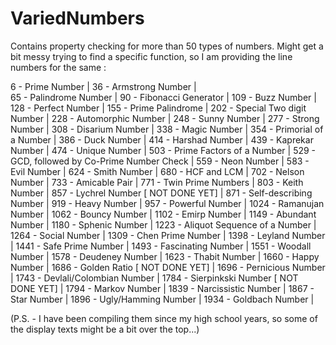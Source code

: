 # VariedNumbers
Contains property checking for more than 50 types of numbers. Might get a bit messy trying to find a specific function, so  I am providing the line numbers for the same :

6 - Prime Number | 
36 - Armstrong Number |  
65 - Palindrome Number | 
90 - Fibonacci Generator | 
109 - Buzz Number | 
128 - Perfect Number | 
155 - Prime Palindrome  | 
202 - Special Two digit Number | 
228 - Automorphic Number | 
248 - Sunny Number | 
277 - Strong Number | 
308 - Disarium Number | 
338 - Magic Number | 
354 - Primorial of a Number | 
386 - Duck Number | 
414 - Harshad Number | 
439 - Kaprekar Number | 
474 - Unique Number | 
503 - Prime Factors of a Number | 
529 - GCD, followed by Co-Prime Number Check | 
559 - Neon Number | 
583 - Evil Number | 
624 - Smith Number | 
680 - HCF and LCM | 
702 - Nelson Number | 
733 - Amicable Pair | 
771 - Twin Prime Numbers | 
803 - Keith Number | 
857 - Lychrel Number [ NOT DONE YET] | 
871 - Self-describing Number | 
919 - Heavy Number | 
957 - Powerful Number | 
1024 - Ramanujan Number | 
1062 - Bouncy Number | 
1102 - Emirp Number | 
1149 - Abundant Number | 
1180 - Sphenic Number | 
1223 - Aliquot Sequence of a Number | 
1264 - Social Number | 
1309 - Chen Prime Number | 
1398 - Leyland Number | 
1441 - Safe Prime Number | 
1493 - Fascinating Number | 
1551 - Woodall Number | 
1578 - Deudeney Number | 
1623 - Thabit Number | 
1660 - Happy Number | 
1686 - Golden Ratio [ NOT DONE YET] | 
1696 - Pernicious Number | 
1743 - Devlali/Colombian Number | 
1784 - Sierpinkski Number [ NOT DONE YET] | 
1794 - Markov Number | 
1839 - Narcissistic Number | 
1867 - Star Number | 
1896 - Ugly/Hamming Number | 
1934 - Goldbach Number | 

(P.S. - I have been compiling them since my high school years, so some of the display texts might be a bit over the top...)
